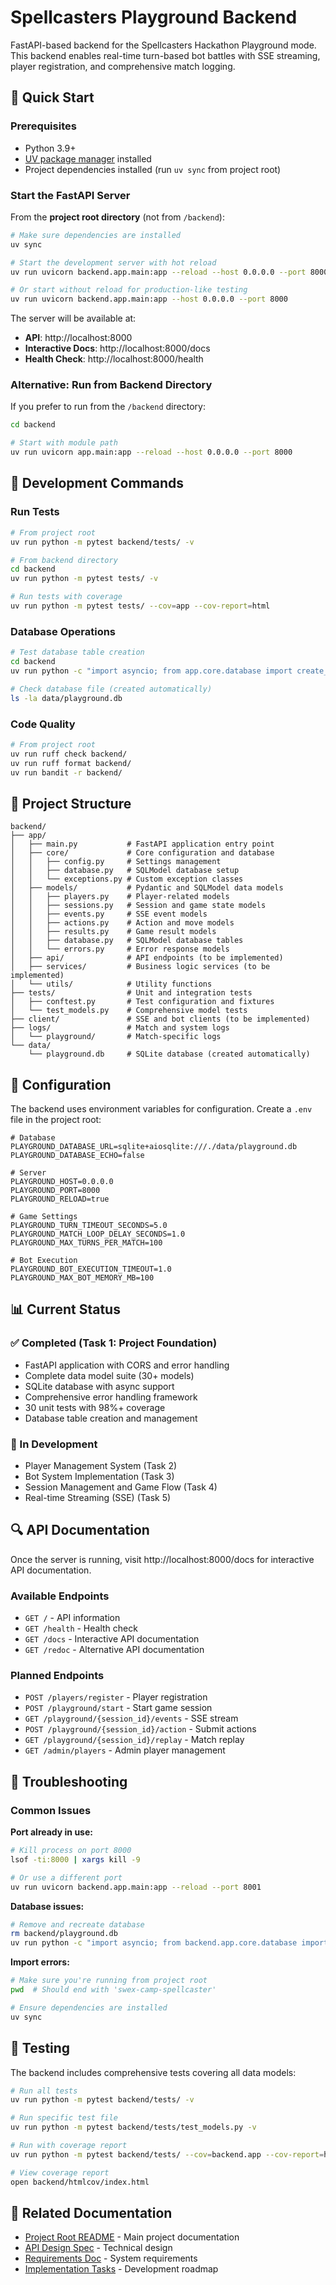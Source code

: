 # Spellcasters Playground Backend

FastAPI-based backend for the Spellcasters Hackathon Playground mode. This backend enables real-time turn-based bot battles with SSE streaming, player registration, and comprehensive match logging.

## 🚀 Quick Start

### Prerequisites
- Python 3.9+
- [UV package manager](https://github.com/astral-sh/uv) installed
- Project dependencies installed (run `uv sync` from project root)

### Start the FastAPI Server

From the **project root directory** (not from `/backend`):

```bash
# Make sure dependencies are installed
uv sync

# Start the development server with hot reload
uv run uvicorn backend.app.main:app --reload --host 0.0.0.0 --port 8000

# Or start without reload for production-like testing
uv run uvicorn backend.app.main:app --host 0.0.0.0 --port 8000
```

The server will be available at:
- **API**: http://localhost:8000
- **Interactive Docs**: http://localhost:8000/docs
- **Health Check**: http://localhost:8000/health

### Alternative: Run from Backend Directory

If you prefer to run from the `/backend` directory:

```bash
cd backend

# Start with module path
uv run uvicorn app.main:app --reload --host 0.0.0.0 --port 8000
```

## 🧪 Development Commands

### Run Tests
```bash
# From project root
uv run python -m pytest backend/tests/ -v

# From backend directory
cd backend
uv run python -m pytest tests/ -v

# Run tests with coverage
uv run python -m pytest tests/ --cov=app --cov-report=html
```

### Database Operations
```bash
# Test database table creation
cd backend
uv run python -c "import asyncio; from app.core.database import create_tables; asyncio.run(create_tables())"

# Check database file (created automatically)
ls -la data/playground.db
```

### Code Quality
```bash
# From project root
uv run ruff check backend/
uv run ruff format backend/
uv run bandit -r backend/
```

## 📁 Project Structure

```
backend/
├── app/
│   ├── main.py           # FastAPI application entry point
│   ├── core/             # Core configuration and database
│   │   ├── config.py     # Settings management
│   │   ├── database.py   # SQLModel database setup
│   │   └── exceptions.py # Custom exception classes
│   ├── models/           # Pydantic and SQLModel data models
│   │   ├── players.py    # Player-related models
│   │   ├── sessions.py   # Session and game state models
│   │   ├── events.py     # SSE event models
│   │   ├── actions.py    # Action and move models
│   │   ├── results.py    # Game result models
│   │   ├── database.py   # SQLModel database tables
│   │   └── errors.py     # Error response models
│   ├── api/              # API endpoints (to be implemented)
│   ├── services/         # Business logic services (to be implemented)
│   └── utils/            # Utility functions
├── tests/                # Unit and integration tests
│   ├── conftest.py       # Test configuration and fixtures
│   └── test_models.py    # Comprehensive model tests
├── client/               # SSE and bot clients (to be implemented)
├── logs/                 # Match and system logs
│   └── playground/       # Match-specific logs
└── data/
    └── playground.db     # SQLite database (created automatically)
```

## 🔧 Configuration

The backend uses environment variables for configuration. Create a `.env` file in the project root:

```env
# Database
PLAYGROUND_DATABASE_URL=sqlite+aiosqlite:///./data/playground.db
PLAYGROUND_DATABASE_ECHO=false

# Server
PLAYGROUND_HOST=0.0.0.0
PLAYGROUND_PORT=8000
PLAYGROUND_RELOAD=true

# Game Settings
PLAYGROUND_TURN_TIMEOUT_SECONDS=5.0
PLAYGROUND_MATCH_LOOP_DELAY_SECONDS=1.0
PLAYGROUND_MAX_TURNS_PER_MATCH=100

# Bot Execution
PLAYGROUND_BOT_EXECUTION_TIMEOUT=1.0
PLAYGROUND_MAX_BOT_MEMORY_MB=100
```

## 📊 Current Status

### ✅ Completed (Task 1: Project Foundation)
- FastAPI application with CORS and error handling
- Complete data model suite (30+ models)
- SQLite database with async support
- Comprehensive error handling framework
- 30 unit tests with 98%+ coverage
- Database table creation and management

### 🚧 In Development
- Player Management System (Task 2)
- Bot System Implementation (Task 3)
- Session Management and Game Flow (Task 4)
- Real-time Streaming (SSE) (Task 5)

## 🔍 API Documentation

Once the server is running, visit http://localhost:8000/docs for interactive API documentation.

### Available Endpoints
- `GET /` - API information
- `GET /health` - Health check
- `GET /docs` - Interactive API documentation
- `GET /redoc` - Alternative API documentation

### Planned Endpoints
- `POST /players/register` - Player registration
- `POST /playground/start` - Start game session
- `GET /playground/{session_id}/events` - SSE stream
- `POST /playground/{session_id}/action` - Submit actions
- `GET /playground/{session_id}/replay` - Match replay
- `GET /admin/players` - Admin player management

## 🐛 Troubleshooting

### Common Issues

**Port already in use:**
```bash
# Kill process on port 8000
lsof -ti:8000 | xargs kill -9

# Or use a different port
uv run uvicorn backend.app.main:app --reload --port 8001
```

**Database issues:**
```bash
# Remove and recreate database
rm backend/playground.db
uv run python -c "import asyncio; from backend.app.core.database import create_tables; asyncio.run(create_tables())"
```

**Import errors:**
```bash
# Make sure you're running from project root
pwd  # Should end with 'swex-camp-spellcaster'

# Ensure dependencies are installed
uv sync
```

## 📝 Testing

The backend includes comprehensive tests covering all data models:

```bash
# Run all tests
uv run python -m pytest backend/tests/ -v

# Run specific test file
uv run python -m pytest backend/tests/test_models.py -v

# Run with coverage report
uv run python -m pytest backend/tests/ --cov=backend.app --cov-report=html

# View coverage report
open backend/htmlcov/index.html
```

## 🔗 Related Documentation

- [Project Root README](../README.md) - Main project documentation
- [API Design Spec](../.vibedev/specs/spellcasters-playground-backend/design.md) - Technical design
- [Requirements Doc](../.vibedev/specs/spellcasters-playground-backend/requirements.md) - System requirements
- [Implementation Tasks](../.vibedev/specs/spellcasters-playground-backend/tasks.md) - Development roadmap 